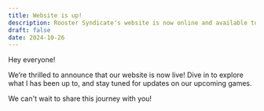 ```yaml
---
title: Website is up!
description: Rooster Syndicate's website is now online and available to all users!
draft: false
date: 2024-10-26
---
```


Hey everyone!

We’re thrilled to announce that our website is now live! Dive in to explore what I has been up to, and stay tuned for updates on our upcoming games.

We can't wait to share this journey with you!
